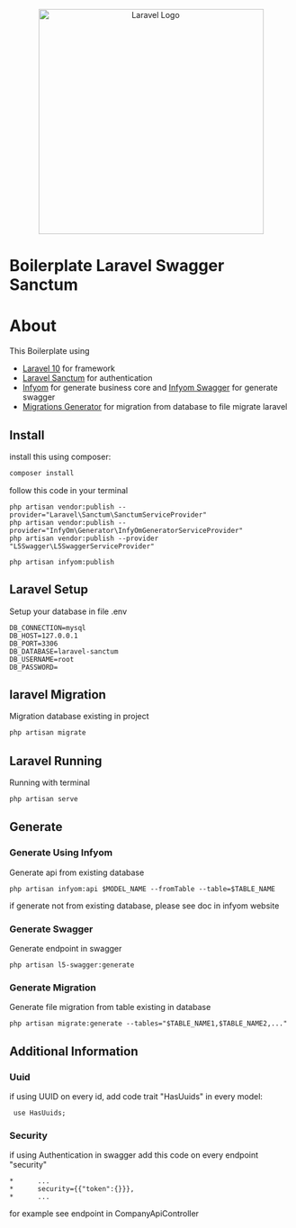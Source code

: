 <p align="center"><a href="https://laravel.com" target="_blank"><img src="https://raw.githubusercontent.com/laravel/art/master/logo-lockup/5%20SVG/2%20CMYK/1%20Full%20Color/laravel-logolockup-cmyk-red.svg" width="400" alt="Laravel Logo"></a></p>


# Boilerplate Laravel Swagger Sanctum

# About 

This Boilerplate using
- [Laravel 10](https://laravel.com/docs/10.x) for framework
- [Laravel Sanctum](https://laravel.com/docs/10.x/sanctum) for authentication
- [Infyom](https://infyom.com/open-source/laravelgenerator/docs/10.0/installation) for generate business core and [Infyom Swagger](https://infyom.com/open-source/laravelgenerator/docs/generator-options) for generate swagger
- [Migrations Generator](https://github.com/kitloong/laravel-migrations-generator) for migration from database to file migrate laravel

## Install

install this using composer:

```bash
composer install
```

follow this code in your terminal

```
php artisan vendor:publish --provider="Laravel\Sanctum\SanctumServiceProvider"
php artisan vendor:publish --provider="InfyOm\Generator\InfyOmGeneratorServiceProvider"
php artisan vendor:publish --provider "L5Swagger\L5SwaggerServiceProvider"
```

```
php artisan infyom:publish
```

## Laravel Setup

Setup your database in file .env

```
DB_CONNECTION=mysql
DB_HOST=127.0.0.1
DB_PORT=3306
DB_DATABASE=laravel-sanctum
DB_USERNAME=root
DB_PASSWORD=
```


## laravel Migration

Migration database existing in project

```bash
php artisan migrate
```

## Laravel Running 
 
Running with terminal

```bash
php artisan serve
```

## Generate

### Generate Using Infyom

Generate api from existing database 

```
php artisan infyom:api $MODEL_NAME --fromTable --table=$TABLE_NAME
```

if generate not from existing database, please see doc in infyom website

### Generate Swagger

Generate endpoint in swagger 

```
php artisan l5-swagger:generate
```

### Generate Migration

Generate file migration from table existing in database

```
php artisan migrate:generate --tables="$TABLE_NAME1,$TABLE_NAME2,..."
```

## Additional Information

### Uuid

if using UUID on every id, add code trait "HasUuids" in every model:

```
 use HasUuids;
```

### Security

if using Authentication in swagger add this code on every endpoint "security"

```
*      ...
*      security={{"token":{}}},
*      ...
```
for example see endpoint in CompanyApiController

